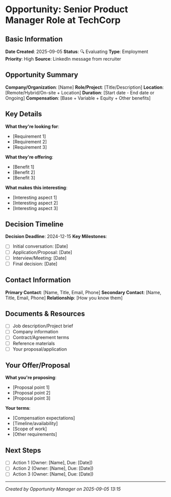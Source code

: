 # Opportunity: Senior Product Manager Role at TechCorp

## Basic Information
**Date Created**: 2025-09-05
**Status**: 🔍 Evaluating
**Type**: Employment
**Priority**: High
**Source**: LinkedIn message from recruiter

## Opportunity Summary
**Company/Organization**: [Name]
**Role/Project**: [Title/Description]
**Location**: [Remote/Hybrid/On-site + Location]
**Duration**: [Start date - End date or Ongoing]
**Compensation**: [Base + Variable + Equity + Other benefits]

## Key Details
**What they're looking for**:
- [Requirement 1]
- [Requirement 2]
- [Requirement 3]

**What they're offering**:
- [Benefit 1]
- [Benefit 2]
- [Benefit 3]

**What makes this interesting**:
- [Interesting aspect 1]
- [Interesting aspect 2]
- [Interesting aspect 3]

## Decision Timeline
**Decision Deadline**: 2024-12-15
**Key Milestones**:
- [ ] Initial conversation: [Date]
- [ ] Application/Proposal: [Date]
- [ ] Interview/Meeting: [Date]
- [ ] Final decision: [Date]

## Contact Information
**Primary Contact**: [Name, Title, Email, Phone]
**Secondary Contact**: [Name, Title, Email, Phone]
**Relationship**: [How you know them]

## Documents & Resources
- [ ] Job description/Project brief
- [ ] Company information
- [ ] Contract/Agreement terms
- [ ] Reference materials
- [ ] Your proposal/application

## Your Offer/Proposal
**What you're proposing**:
- [Proposal point 1]
- [Proposal point 2]
- [Proposal point 3]

**Your terms**:
- [Compensation expectations]
- [Timeline/availability]
- [Scope of work]
- [Other requirements]

## Next Steps
- [ ] Action 1 (Owner: [Name], Due: [Date])
- [ ] Action 2 (Owner: [Name], Due: [Date])
- [ ] Action 3 (Owner: [Name], Due: [Date])

---
*Created by Opportunity Manager on 2025-09-05 13:15*
